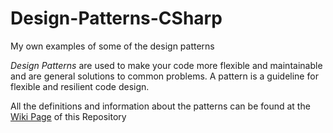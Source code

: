 # Design-Patterns-CSharp

My own examples of some of the design patterns

<em>Design Patterns</em> are used to make your code more flexible and maintainable and are general solutions to common problems.
A pattern is a guideline for flexible and resilient code design.

All the definitions and information about the patterns can be found at the <a href="https://github.com/christina1992/Design-Patterns-Java/wiki/Design-Patterns">Wiki Page</a> of this Repository
